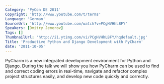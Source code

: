 ```yaml
---
Category: 'PyCon DE 2011'
Copyright: 'http://www.youtube.com/t/terms'
Language: 'German'
SourceUrl: 'http://www.youtube.com/watch?v=PCgHVHhLBFY'
Speakers: [Dmitry Jemerov]
Tags: []
ThumbnailUrl: 'http://i1.ytimg.com/vi/PCgHVHhLBFY/hqdefault.jpg'
Title: 'Productive Python and Django Development with PyCharm'
date: '2011-10-05'
---
```

PyCharm is a new integrated development environment for Python and Django. During the talk we will show you how PyCharm can be used to find and correct coding errors in real-time, navigate and refactor complex project structures easily, and develop new code quickly and correctly.